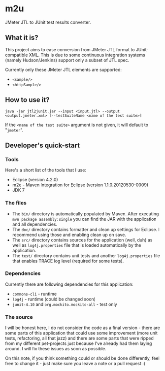 m2u 
===
JMeter JTL to JUnit test results converter.


## What it is?
This project aims to ease conversion from JMeter JTL format to JUnit-compatible XML. This is due to some continuous integration systems (namely Hudson/Jenkins) support only a subset of JTL spec.

Currently only these JMeter JTL elements are supported:

* `<sample/>`
* `<httpSample/>`


## How to use it?
    java -jar jtl2junit.jar --input <input.jtl> --output <output.jmeter.xml> [--testSuiteName <name of the test suite>]

If the `<name of the test suite>` argument is not given, it will default to "`jmeter`".

## Developer's quick-start
### Tools
Here's a short list of the tools that I use:

* Eclipse (version 4.2.0)
* m2e - Maven Integration for Eclipse (version 1.1.0.20120530-0009)
* JDK 7


### The files
* The `bin/` directory is automatically populated by Maven. After executing `mvn package assembly:single` you can find the JAR with the application and all dependencies.
* The `doc/` directory contains formatter and clean up settings for Eclipse. I recommend using those and enabling clean up on save.
* The `src/` directory contains sources for the application (well, duh) as well as `log4j.properties` file that is loaded automatically by the application.
* The `test/` directory contains unit tests and another `log4j.properties` file that enables TRACE log level (required for some tests).

### Dependencies
Currently there are following dependencies for this application:

* `commons-cli` - runtime
* `log4j` - runtime (could be changed soon)
* `junit-4.10` and `org.mockito.mockito-all` - test only

### The source
I will be honest here, I do not consider the code as a final version - there are some parts of this application that could use some improvement (more unit tests, refactoring, all that jazz) and there are some parts that were ripped from my different pet-projects just because I've already had them laying around. I will fix these issues as soon as possible. 

On this note, if you think something could or should be done differently, feel free to change it - just make sure you leave a note or a pull request :)
